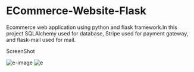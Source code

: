 # ECommerce-Website-Flask

Ecommerce web application using python and flask framework.In this project SQLAlchemy used for database, Stripe used for payment gateway, and flask-mail used for mail.

ScreenShot

![e-image](https://user-images.githubusercontent.com/81793482/116085720-b8d59680-a6bc-11eb-966e-007f0d40ee9f.png)
![e](https://user-images.githubusercontent.com/81793482/116085731-bb37f080-a6bc-11eb-9e85-afceb38f3c5e.png)
